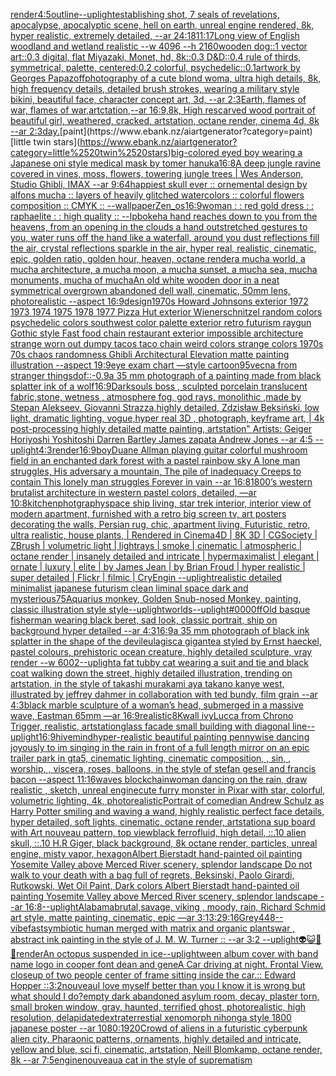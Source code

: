 [render](https://www.ebank.nz/aiartgenerator?category=render)[4:5](https://www.ebank.nz/aiartgenerator?category=4%3A5)[outline](https://www.ebank.nz/aiartgenerator?category=outline)[--uplight](https://www.ebank.nz/aiartgenerator?category=--uplight)[establishing shot, 7 seals of revelations,  apocalypse,  apocalyptic scene, hell on earth, unreal engine rendered,  8k, hyper realistic,  extremely detailed,  --ar 24:18](https://www.ebank.nz/aiartgenerator?category=establishing%2520shot%2C%25207%2520seals%2520of%2520revelations%2C%2520%2520apocalypse%2C%2520%2520apocalyptic%2520scene%2C%2520hell%2520on%2520earth%2C%2520unreal%2520engine%2520rendered%2C%2520%25208k%2C%2520hyper%2520realistic%2C%2520%2520extremely%2520detailed%2C%2520%2520--ar%252024%3A18)[11:17](https://www.ebank.nz/aiartgenerator?category=11%3A17)[Long view of English woodland and wetland realistic    --w 4096  --h 2160](https://www.ebank.nz/aiartgenerator?category=Long%2520view%2520of%2520English%2520woodland%2520and%2520wetland%2520realistic%2520%2520%2520%2520--w%25204096%2520%2520--h%25202160)[wooden dog::1 vector art::0.3 digital, flat Miyazaki, Monet, hd, 8k::0.3 D&D::0.4 rule of thirds, symmetrical, palette, centered:0.2 colorful, psychedelic::0.1](https://www.ebank.nz/aiartgenerator?category=wooden%2520dog%3A%3A1%2520vector%2520art%3A%3A0.3%2520digital%2C%2520flat%2520Miyazaki%2C%2520Monet%2C%2520hd%2C%25208k%3A%3A0.3%2520D%26D%3A%3A0.4%2520rule%2520of%2520thirds%2C%2520symmetrical%2C%2520palette%2C%2520centered%3A0.2%2520colorful%2C%2520psychedelic%3A%3A0.1)[artwork by Georges Papazoff](https://www.ebank.nz/aiartgenerator?category=artwork%2520by%2520Georges%2520Papazoff)[photography of a cute blond woma, ultra high details, 8k, high frequency details, detailed brush strokes, wearing a military style bikini, beautiful face, character concept art, 3d, --ar 2:3](https://www.ebank.nz/aiartgenerator?category=photography%2520of%2520a%2520cute%2520blond%2520woma%2C%2520ultra%2520high%2520details%2C%25208k%2C%2520high%2520frequency%2520details%2C%2520detailed%2520brush%2520strokes%2C%2520wearing%2520a%2520military%2520style%2520bikini%2C%2520beautiful%2520face%2C%2520character%2520concept%2520art%2C%25203d%2C%2520--ar%25202%3A3)[Earth, flames of war, flames of war,artctation,--ar 16:9,8k, High res](https://www.ebank.nz/aiartgenerator?category=Earth%2C%2520flames%2520of%2520war%2C%2520flames%2520of%2520war%2Cartctation%2C--ar%252016%3A9%2C8k%2C%2520High%2520res)[carved wood portrait of beautiful girl, weathered, cracked, artstation, octane render, cinema 4d, 8k --ar 2:3](https://www.ebank.nz/aiartgenerator?category=carved%2520wood%2520portrait%2520of%2520beautiful%2520girl%2C%2520weathered%2C%2520cracked%2C%2520artstation%2C%2520octane%2520render%2C%2520cinema%25204d%2C%25208k%2520--ar%25202%3A3)[day.](https://www.ebank.nz/aiartgenerator?category=day.)[paint](https://www.ebank.nz/aiartgenerator?category=paint)[little twin stars](https://www.ebank.nz/aiartgenerator?category=little%2520twin%2520stars)[big-colored eyed boy wearing a Japanese oni style medical mask by tomer hanuka](https://www.ebank.nz/aiartgenerator?category=big-colored%2520eyed%2520boy%2520wearing%2520a%2520Japanese%2520oni%2520style%2520medical%2520mask%2520by%2520tomer%2520hanuka)[16:8](https://www.ebank.nz/aiartgenerator?category=16%3A8)[A deep jungle ravine covered in vines, moss, flowers, towering jungle trees | Wes Anderson, Studio Ghibli, IMAX --ar 9:64](https://www.ebank.nz/aiartgenerator?category=A%2520deep%2520jungle%2520ravine%2520covered%2520in%2520vines%2C%2520moss%2C%2520flowers%2C%2520towering%2520jungle%2520trees%2520%7C%2520Wes%2520Anderson%2C%2520Studio%2520Ghibli%2C%2520IMAX%2520--ar%25209%3A64)[happiest skull ever :: ornemental design by alfons mucha :: layers of heavily glitched watercolors :: colorful flowers composition :: CMYK :: --wallpaper](https://www.ebank.nz/aiartgenerator?category=happiest%2520skull%2520ever%2520%3A%3A%2520ornemental%2520design%2520by%2520alfons%2520mucha%2520%3A%3A%2520layers%2520of%2520heavily%2520glitched%2520watercolors%2520%3A%3A%2520colorful%2520flowers%2520composition%2520%3A%3A%2520CMYK%2520%3A%3A%2520--wallpaper)[Zen_os](https://www.ebank.nz/aiartgenerator?category=Zen_os)[16:9](https://www.ebank.nz/aiartgenerator?category=16%3A9)[woman : : red gold dress : : raphaelite : : high quality :: --lp](https://www.ebank.nz/aiartgenerator?category=woman%2520%3A%2520%3A%2520red%2520gold%2520dress%2520%3A%2520%3A%2520raphaelite%2520%3A%2520%3A%2520high%2520quality%2520%3A%3A%2520--lp)[bokeh](https://www.ebank.nz/aiartgenerator?category=bokeh)[a hand reaches down to you from the heavens, from an opening in the clouds a hand outstretched gestures to you, water runs off the hand like a waterfall, around you dust reflections fill the air, crystal reflections sparkle in the air, hyper real, realistic, cinematic, epic, golden ratio, golden hour, heaven, octane render](https://www.ebank.nz/aiartgenerator?category=a%2520hand%2520reaches%2520down%2520to%2520you%2520from%2520the%2520heavens%2C%2520from%2520an%2520opening%2520in%2520the%2520clouds%2520a%2520hand%2520outstretched%2520gestures%2520to%2520you%2C%2520water%2520runs%2520off%2520the%2520hand%2520like%2520a%2520waterfall%2C%2520around%2520you%2520dust%2520reflections%2520fill%2520the%2520air%2C%2520crystal%2520reflections%2520sparkle%2520in%2520the%2520air%2C%2520hyper%2520real%2C%2520realistic%2C%2520cinematic%2C%2520epic%2C%2520golden%2520ratio%2C%2520golden%2520hour%2C%2520heaven%2C%2520octane%2520render)[a mucha world, a mucha architecture, a mucha moon, a mucha sunset, a mucha sea, mucha monuments, mucha of mucha](https://www.ebank.nz/aiartgenerator?category=a%2520mucha%2520world%2C%2520a%2520mucha%2520architecture%2C%2520a%2520mucha%2520moon%2C%2520a%2520mucha%2520sunset%2C%2520a%2520mucha%2520sea%2C%2520mucha%2520monuments%2C%2520mucha%2520of%2520mucha)[An old white wooden door in a neat symmetrical overgrown abandoned dell wall, cinematic, 50mm lens, photorealistic --aspect 16:9](https://www.ebank.nz/aiartgenerator?category=An%2520old%2520white%2520wooden%2520door%2520in%2520a%2520neat%2520symmetrical%2520overgrown%2520abandoned%2520dell%2520wall%2C%2520cinematic%2C%252050mm%2520lens%2C%2520photorealistic%2520--aspect%252016%3A9)[design](https://www.ebank.nz/aiartgenerator?category=design)[1970s Howard Johnsons exterior 1972 1973 1974 1975 1978 1977 Pizza Hut exterior Wienerschnitzel random colors psychedelic colors southwest color palette exterior retro futurism raygun Gothic style Fast food chain restaurant exterior impossible architecture strange worn out dumpy tacos taco chain weird colors strange colors 1970s 70s chaos randomness Ghibli Architectural Elevation  matte painting illustration --aspect 19:9](https://www.ebank.nz/aiartgenerator?category=1970s%2520Howard%2520Johnsons%2520exterior%25201972%25201973%25201974%25201975%25201978%25201977%2520Pizza%2520Hut%2520exterior%2520Wienerschnitzel%2520random%2520colors%2520psychedelic%2520colors%2520southwest%2520color%2520palette%2520exterior%2520retro%2520futurism%2520raygun%2520Gothic%2520style%2520Fast%2520food%2520chain%2520restaurant%2520exterior%2520impossible%2520architecture%2520strange%2520worn%2520out%2520dumpy%2520tacos%2520taco%2520chain%2520weird%2520colors%2520strange%2520colors%25201970s%252070s%2520chaos%2520randomness%2520Ghibli%2520Architectural%2520Elevation%2520%2520matte%2520painting%2520illustration%2520--aspect%252019%3A9)[eye exam chart —style cartoon](https://www.ebank.nz/aiartgenerator?category=eye%2520exam%2520chart%2520%E2%80%94style%2520cartoon)[95](https://www.ebank.nz/aiartgenerator?category=95)[vecna from stranger things](https://www.ebank.nz/aiartgenerator?category=vecna%2520from%2520stranger%2520things)[dof::-0.9](https://www.ebank.nz/aiartgenerator?category=dof%3A%3A-0.9)[a 35 mm photograph of a painting made from black splatter ink of a wolf](https://www.ebank.nz/aiartgenerator?category=a%252035%2520mm%2520photograph%2520of%2520a%2520painting%2520made%2520from%2520black%2520splatter%2520ink%2520of%2520a%2520wolf)[16:9](https://www.ebank.nz/aiartgenerator?category=16%3A9)[Darksouls boss , sculpted porcelain translucent fabric,stone, wetness , atmosphere fog, god rays, monolithic ,made by Stepan Alekseev, Giovanni Strazza,highly detailed, Zdzisław Beksiński, low light, dramatic lighting, vogue,hyper real 3D , photograph, keyframe art, | 4k post-processing highly detailed matte painting, artstation" Artists: Geiger Horiyoshi Yoshitoshi Darren Bartley James zapata Andrew Jones --ar 4:5 --uplight](https://www.ebank.nz/aiartgenerator?category=Darksouls%2520boss%2520%2C%2520sculpted%2520porcelain%2520translucent%2520fabric%2Cstone%2C%2520wetness%2520%2C%2520atmosphere%2520fog%2C%2520god%2520rays%2C%2520monolithic%2520%2Cmade%2520by%2520Stepan%2520Alekseev%2C%2520Giovanni%2520Strazza%2Chighly%2520detailed%2C%2520Zdzis%C5%82aw%2520Beksi%C5%84ski%2C%2520low%2520light%2C%2520dramatic%2520lighting%2C%2520vogue%2Chyper%2520real%25203D%2520%2C%2520photograph%2C%2520keyframe%2520art%2C%2520%7C%25204k%2520post-processing%2520highly%2520detailed%2520matte%2520painting%2C%2520artstation%22%2520Artists%3A%2520Geiger%2520Horiyoshi%2520Yoshitoshi%2520Darren%2520Bartley%2520James%2520zapata%2520Andrew%2520Jones%2520--ar%25204%3A5%2520--uplight)[4:3](https://www.ebank.nz/aiartgenerator?category=4%3A3)[render](https://www.ebank.nz/aiartgenerator?category=render)[16:9](https://www.ebank.nz/aiartgenerator?category=16%3A9)[boy](https://www.ebank.nz/aiartgenerator?category=boy)[Duane Allman playing guitar colorful mushroom field in an enchanted dark forest with a pastel rainbow sky A lone man struggles, His adversary a mountain, The pile of inadequacy Creeps to contain This lonely man struggles Forever in vain --ar 16:8](https://www.ebank.nz/aiartgenerator?category=Duane%2520Allman%2520playing%2520guitar%2520colorful%2520mushroom%2520field%2520in%2520an%2520enchanted%2520dark%2520forest%2520with%2520a%2520pastel%2520rainbow%2520sky%2520A%2520lone%2520man%2520struggles%2C%2520His%2520adversary%2520a%2520mountain%2C%2520The%2520pile%2520of%2520inadequacy%2520Creeps%2520to%2520contain%2520This%2520lonely%2520man%2520struggles%2520Forever%2520in%2520vain%2520--ar%252016%3A8)[1800’s western brutalist architecture in western pastel colors, detailed, —ar 10:8](https://www.ebank.nz/aiartgenerator?category=1800%E2%80%99s%2520western%2520brutalist%2520architecture%2520in%2520western%2520pastel%2520colors%2C%2520detailed%2C%2520%E2%80%94ar%252010%3A8)[kitchen](https://www.ebank.nz/aiartgenerator?category=kitchen)[photgraphy](https://www.ebank.nz/aiartgenerator?category=photgraphy)[space ship living, star trek interior, interior view of modern apartment, furnished with a retro big screen tv, art posters decorating the walls, Persian rug, chic, apartment living, Futuristic, retro, ultra realistic, house plants, | Rendered in Cinema4D | 8K 3D | CGSociety | ZBrush | volumetric light | lightrays | smoke | cinematic | atmospheric | octane render | insanely detailed and intricate | hypermaximalist | elegant | ornate | luxury | elite | by James Jean | by Brian Froud | hyper realistic | super detailed | Flickr | filmic | CryEngin --uplight](https://www.ebank.nz/aiartgenerator?category=space%2520ship%2520living%2C%2520star%2520trek%2520interior%2C%2520interior%2520view%2520of%2520modern%2520apartment%2C%2520furnished%2520with%2520a%2520retro%2520big%2520screen%2520tv%2C%2520art%2520posters%2520decorating%2520the%2520walls%2C%2520Persian%2520rug%2C%2520chic%2C%2520apartment%2520living%2C%2520Futuristic%2C%2520retro%2C%2520ultra%2520realistic%2C%2520house%2520plants%2C%2520%7C%2520Rendered%2520in%2520Cinema4D%2520%7C%25208K%25203D%2520%7C%2520CGSociety%2520%7C%2520ZBrush%2520%7C%2520volumetric%2520light%2520%7C%2520lightrays%2520%7C%2520smoke%2520%7C%2520cinematic%2520%7C%2520atmospheric%2520%7C%2520octane%2520render%2520%7C%2520insanely%2520detailed%2520and%2520intricate%2520%7C%2520hypermaximalist%2520%7C%2520elegant%2520%7C%2520ornate%2520%7C%2520luxury%2520%7C%2520elite%2520%7C%2520by%2520James%2520Jean%2520%7C%2520by%2520Brian%2520Froud%2520%7C%2520hyper%2520realistic%2520%7C%2520super%2520detailed%2520%7C%2520Flickr%2520%7C%2520filmic%2520%7C%2520CryEngin%2520--uplight)[realistic detailed minimalist japanese futurism clean liminal space dark and mysterious](https://www.ebank.nz/aiartgenerator?category=realistic%2520detailed%2520minimalist%2520japanese%2520futurism%2520clean%2520liminal%2520space%2520dark%2520and%2520mysterious)[75](https://www.ebank.nz/aiartgenerator?category=75)[Aquarius monkey, Golden Snub-nosed Monkey, painting, classic illustration style style](https://www.ebank.nz/aiartgenerator?category=Aquarius%2520monkey%2C%2520Golden%2520Snub-nosed%2520Monkey%2C%2520painting%2C%2520classic%2520illustration%2520style%2520style)[--uplight](https://www.ebank.nz/aiartgenerator?category=--uplight)[worlds](https://www.ebank.nz/aiartgenerator?category=worlds)[--uplight](https://www.ebank.nz/aiartgenerator?category=--uplight)[#0000ff](https://www.ebank.nz/aiartgenerator?category=%230000ff)[Old basque fisherman wearing black beret, sad look, classic portrait, ship on background hyper detailed --ar 4:3](https://www.ebank.nz/aiartgenerator?category=Old%2520basque%2520fisherman%2520wearing%2520black%2520beret%2C%2520sad%2520look%2C%2520classic%2520portrait%2C%2520ship%2520on%2520background%2520hyper%2520detailed%2520--ar%25204%3A3)[16:9](https://www.ebank.nz/aiartgenerator?category=16%3A9)[a 35 mm photograph of black ink splatter in the shape of the devil](https://www.ebank.nz/aiartgenerator?category=a%252035%2520mm%2520photograph%2520of%2520black%2520ink%2520splatter%2520in%2520the%2520shape%2520of%2520the%2520devil)[eulagisca gigantea styled by Ernst haeckel, pastel colours, prehistoric ocean creature, highly detailed sculpture, vray render --w 600](https://www.ebank.nz/aiartgenerator?category=eulagisca%2520gigantea%2520styled%2520by%2520Ernst%2520haeckel%2C%2520pastel%2520colours%2C%2520prehistoric%2520ocean%2520creature%2C%2520highly%2520detailed%2520sculpture%2C%2520vray%2520render%2520--w%2520600)[2](https://www.ebank.nz/aiartgenerator?category=2)[--uplight](https://www.ebank.nz/aiartgenerator?category=--uplight)[a fat tubby cat wearing a suit and tie and black coat walking down the street, highly detailed illustration, trending on artstation, in the style of takashi murakami aya takano kanye west, illustrated by jeffrey dahmer in collaboration with ted bundy, film grain --ar 4:3](https://www.ebank.nz/aiartgenerator?category=a%2520fat%2520tubby%2520cat%2520wearing%2520a%2520suit%2520and%2520tie%2520and%2520black%2520coat%2520walking%2520down%2520the%2520street%2C%2520highly%2520detailed%2520illustration%2C%2520trending%2520on%2520artstation%2C%2520in%2520the%2520style%2520of%2520takashi%2520murakami%2520aya%2520takano%2520kanye%2520west%2C%2520illustrated%2520by%2520jeffrey%2520dahmer%2520in%2520collaboration%2520with%2520ted%2520bundy%2C%2520film%2520grain%2520--ar%25204%3A3)[black marble sculpture of a woman’s head, submerged in a massive wave, Eastman 65mm —ar 16:9](https://www.ebank.nz/aiartgenerator?category=black%2520marble%2520sculpture%2520of%2520a%2520woman%E2%80%99s%2520head%2C%2520submerged%2520in%2520a%2520massive%2520wave%2C%2520Eastman%252065mm%2520%E2%80%94ar%252016%3A9)[realistic](https://www.ebank.nz/aiartgenerator?category=realistic)[8K](https://www.ebank.nz/aiartgenerator?category=8K)[wall ivy](https://www.ebank.nz/aiartgenerator?category=wall%2520ivy)[Lucca from Chrono Trigger, realistic, artstation](https://www.ebank.nz/aiartgenerator?category=Lucca%2520from%2520Chrono%2520Trigger%2C%2520realistic%2C%2520artstation)[glass facade small building with diagonal line](https://www.ebank.nz/aiartgenerator?category=glass%2520facade%2520small%2520building%2520with%2520diagonal%2520line)[--uplight](https://www.ebank.nz/aiartgenerator?category=--uplight)[16:9](https://www.ebank.nz/aiartgenerator?category=16%3A9)[hivemind](https://www.ebank.nz/aiartgenerator?category=hivemind)[hyper-realistic beautiful painting  pennywise dancing joyously to im singing in the rain in front of a full length mirror on an epic trailer park in gta5, cinematic lighting, cinematic composition, , sin, , worship, , viscera, roses, balloons, in the style of stefan gesell and francis bacon --aspect 11:16](https://www.ebank.nz/aiartgenerator?category=hyper-realistic%2520beautiful%2520painting%2520%2520pennywise%2520dancing%2520joyously%2520to%2520im%2520singing%2520in%2520the%2520rain%2520in%2520front%2520of%2520a%2520full%2520length%2520mirror%2520on%2520an%2520epic%2520trailer%2520park%2520in%2520gta5%2C%2520cinematic%2520lighting%2C%2520cinematic%2520composition%2C%2520%2C%2520sin%2C%2520%2C%2520worship%2C%2520%2C%2520viscera%2C%2520roses%2C%2520balloons%2C%2520in%2520the%2520style%2520of%2520stefan%2520gesell%2520and%2520francis%2520bacon%2520--aspect%252011%3A16)[waves blockchain](https://www.ebank.nz/aiartgenerator?category=waves%2520blockchain)[woman dancing on the rain, draw realistic , sketch, unreal engine](https://www.ebank.nz/aiartgenerator?category=woman%2520dancing%2520on%2520the%2520rain%2C%2520draw%2520realistic%2520%2C%2520sketch%2C%2520unreal%2520engine)[cute furry monster in Pixar with star, colorful, volumetric lighting, 4k, photorealistic](https://www.ebank.nz/aiartgenerator?category=cute%2520furry%2520monster%2520in%2520Pixar%2520with%2520star%2C%2520colorful%2C%2520volumetric%2520lighting%2C%25204k%2C%2520photorealistic)[Portrait of comedian Andrew Schulz as Harry Potter smiling and waving a wand, highly realistic perfect face details, hyper detailed, soft lights, cinematic, octane render, artstation](https://www.ebank.nz/aiartgenerator?category=Portrait%2520of%2520comedian%2520Andrew%2520Schulz%2520as%2520Harry%2520Potter%2520smiling%2520and%2520waving%2520a%2520wand%2C%2520highly%2520realistic%2520perfect%2520face%2520details%2C%2520hyper%2520detailed%2C%2520soft%2520lights%2C%2520cinematic%2C%2520octane%2520render%2C%2520artstation)[a sup board with Art nouveau pattern, top view](https://www.ebank.nz/aiartgenerator?category=a%2520sup%2520board%2520with%2520Art%2520nouveau%2520pattern%2C%2520top%2520view)[black ferrofluid, high detail, ::.10 alien skull, ::.10 H.R Giger, black background, 8k octane render, particles, unreal engine, misty vapor, hexagon](https://www.ebank.nz/aiartgenerator?category=black%2520ferrofluid%2C%2520high%2520detail%2C%2520%3A%3A.10%2520alien%2520skull%2C%2520%3A%3A.10%2520H.R%2520Giger%2C%2520black%2520background%2C%25208k%2520octane%2520render%2C%2520particles%2C%2520unreal%2520engine%2C%2520misty%2520vapor%2C%2520hexagon)[Albert Bierstadt hand-painted oil painting Yosemite Valley above Merced River scenery, splendor landscape Do not walk to your death with a bag full of regrets, Beksinski, Paolo Girardi, Rutkowski, Wet Oil Paint, Dark colors Albert Bierstadt hand-painted oil painting Yosemite Valley above Merced River scenery, splendor landscape --ar 16:8](https://www.ebank.nz/aiartgenerator?category=Albert%2520Bierstadt%2520hand-painted%2520oil%2520painting%2520Yosemite%2520Valley%2520above%2520Merced%2520River%2520scenery%2C%2520splendor%2520landscape%2520Do%2520not%2520walk%2520to%2520your%2520death%2520with%2520a%2520bag%2520full%2520of%2520regrets%2C%2520Beksinski%2C%2520Paolo%2520Girardi%2C%2520Rutkowski%2C%2520Wet%2520Oil%2520Paint%2C%2520Dark%2520colors%2520Albert%2520Bierstadt%2520hand-painted%2520oil%2520painting%2520Yosemite%2520Valley%2520above%2520Merced%2520River%2520scenery%2C%2520splendor%2520landscape%2520--ar%252016%3A8)[--uplight](https://www.ebank.nz/aiartgenerator?category=--uplight)[Alabama](https://www.ebank.nz/aiartgenerator?category=Alabama)[brutal,savage, viking , moody, rain, Richard Schmid  art style, matte painting, cinematic, epic —ar 3:1](https://www.ebank.nz/aiartgenerator?category=brutal%2Csavage%2C%2520viking%2520%2C%2520moody%2C%2520rain%2C%2520Richard%2520Schmid%2520%2520art%2520style%2C%2520matte%2520painting%2C%2520cinematic%2C%2520epic%2520%E2%80%94ar%25203%3A1)[3:2](https://www.ebank.nz/aiartgenerator?category=3%3A2)[9:16](https://www.ebank.nz/aiartgenerator?category=9%3A16)[Grey](https://www.ebank.nz/aiartgenerator?category=Grey)[448](https://www.ebank.nz/aiartgenerator?category=448)[--vibefast](https://www.ebank.nz/aiartgenerator?category=--vibefast)[symbiotic human merged with matrix and organic plants](https://www.ebank.nz/aiartgenerator?category=symbiotic%2520human%2520merged%2520with%2520matrix%2520and%2520organic%2520plants)[war , abstract ink painting in the style of J. M. W. Turner :: --ar 3:2 --uplight](https://www.ebank.nz/aiartgenerator?category=war%2520%2C%2520abstract%2520ink%2520painting%2520in%2520the%2520style%2520of%2520J.%2520M.%2520W.%2520Turner%2520%3A%3A%2520--ar%25203%3A2%2520--uplight)[👽😺🤖💀](https://www.ebank.nz/aiartgenerator?category=%F0%9F%91%BD%F0%9F%98%BA%F0%9F%A4%96%F0%9F%92%80)[render](https://www.ebank.nz/aiartgenerator?category=render)[An octopus suspended in ice](https://www.ebank.nz/aiartgenerator?category=An%2520octopus%2520suspended%2520in%2520ice)[--uplight](https://www.ebank.nz/aiartgenerator?category=--uplight)[ween album cover with band name logo in cooper font dean and gene](https://www.ebank.nz/aiartgenerator?category=ween%2520album%2520cover%2520with%2520band%2520name%2520logo%2520in%2520cooper%2520font%2520dean%2520and%2520gene)[A Car driving at night. Frontal View. closeup of two people center of frame sitting inside the car.:: Edward Hopper ::](https://www.ebank.nz/aiartgenerator?category=A%2520Car%2520driving%2520at%2520night.%2520Frontal%2520View.%2520closeup%2520of%2520two%2520people%2520center%2520of%2520frame%2520sitting%2520inside%2520the%2520car.%3A%3A%2520Edward%2520Hopper%2520%3A%3A)[3:2](https://www.ebank.nz/aiartgenerator?category=3%3A2)[nouveau](https://www.ebank.nz/aiartgenerator?category=nouveau)[I love myself better than you I know it is wrong but what should I do?](https://www.ebank.nz/aiartgenerator?category=I%2520love%2520myself%2520better%2520than%2520you%2520I%2520know%2520it%2520is%2520wrong%2520but%2520what%2520should%2520I%2520do%3F)[empty dark abandoned asylum room, decay, plaster torn, small broken window, gray, haunted, terrified ghost, photorealistic, high resolution, delapidated](https://www.ebank.nz/aiartgenerator?category=empty%2520dark%2520abandoned%2520asylum%2520room%2C%2520decay%2C%2520plaster%2520torn%2C%2520small%2520broken%2520window%2C%2520gray%2C%2520haunted%2C%2520terrified%2520ghost%2C%2520photorealistic%2C%2520high%2520resolution%2C%2520delapidated)[extraterrestial xenomorph nihonga style 1800 japanese poster --ar 1080:1920](https://www.ebank.nz/aiartgenerator?category=extraterrestial%2520xenomorph%2520nihonga%2520style%25201800%2520japanese%2520poster%2520--ar%25201080%3A1920)[Crowd of aliens in a futuristic cyberpunk alien city, Pharaonic patterns, ornaments, highly detailed and intricate, yellow and blue, sci fi, cinematic, artstation, Neill Blomkamp, octane render, 8k --ar 7:5](https://www.ebank.nz/aiartgenerator?category=Crowd%2520of%2520aliens%2520in%2520a%2520futuristic%2520cyberpunk%2520alien%2520city%2C%2520Pharaonic%2520patterns%2C%2520ornaments%2C%2520highly%2520detailed%2520and%2520intricate%2C%2520yellow%2520and%2520blue%2C%2520sci%2520fi%2C%2520cinematic%2C%2520artstation%2C%2520Neill%2520Blomkamp%2C%2520octane%2520render%2C%25208k%2520--ar%25207%3A5)[engine](https://www.ebank.nz/aiartgenerator?category=engine)[nouveau](https://www.ebank.nz/aiartgenerator?category=nouveau)[a cat in the style of suprematism](https://www.ebank.nz/aiartgenerator?category=a%2520cat%2520in%2520the%2520style%2520of%2520suprematism)